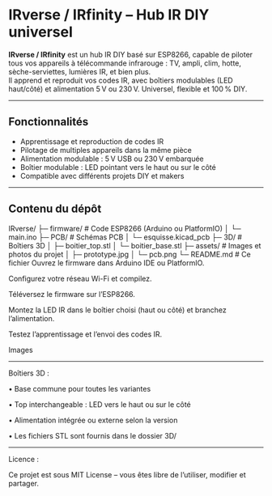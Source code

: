 # IRverse / IRfinity – Hub IR DIY universel

**IRverse / IRfinity** est un hub IR DIY basé sur ESP8266, capable de piloter tous vos appareils à télécommande infrarouge : TV, ampli, clim, hotte, sèche-serviettes, lumières IR, et bien plus.  
Il apprend et reproduit vos codes IR, avec boîtiers modulables (LED haut/côté) et alimentation 5 V ou 230 V. Universel, flexible et 100 % DIY.

---

## Fonctionnalités
- Apprentissage et reproduction de codes IR
- Pilotage de multiples appareils dans la même pièce
- Alimentation modulable : 5 V USB ou 230 V embarquée
- Boîtier modulable : LED pointant vers le haut ou sur le côté
- Compatible avec différents projets DIY et makers

---

## Contenu du dépôt
IRverse/
├─ firmware/ # Code ESP8266 (Arduino ou PlatformIO)
│ └─ main.ino
├─ PCB/ # Schémas PCB
│ └─ esquisse.kicad_pcb
├─ 3D/ # Boîtiers 3D
│ ├─ boitier_top.stl
│ └─ boitier_base.stl
├─ assets/ # Images et photos du projet
│ ├─ prototype.jpg
│ └─ pcb.png
└─ README.md # Ce fichier
Ouvrez le firmware dans Arduino IDE ou PlatformIO.

Configurez votre réseau Wi-Fi et compilez.

Téléversez le firmware sur l’ESP8266.

Montez la LED IR dans le boîtier choisi (haut ou côté) et branchez l’alimentation.

Testez l’apprentissage et l’envoi des codes IR.

Images


__________________________________________________________________________________

Boîtiers 3D :

• Base commune pour toutes les variantes

• Top interchangeable : LED vers le haut ou sur le côté

• Alimentation intégrée ou externe selon la version

• Les fichiers STL sont fournis dans le dossier 3D/


__________________________________________________________________________________

Licence :

Ce projet est sous MIT License – vous êtes libre de l’utiliser, modifier et partager.

